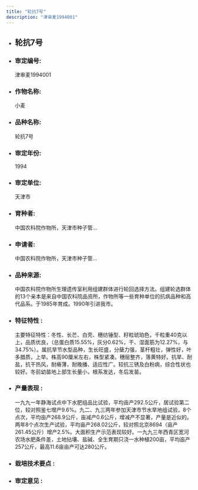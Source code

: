 ```yaml
---
title: "轮抗7号"
description: "津审麦1994001"
---
```

* ## 轮抗7号
* ###  审定编号:  
   津审麦1994001

*  ### 作物名称:  
   小麦

*   ###  品种名称: 
    轮抗7号

*   ### 审定年份: 
    1994

*   ### 审定单位:  
    天津市

*   ### 育种者:  
    中国农科院作物所，天津市种子管...

*   ### 申请者:  
    中国农科院作物所，天津市种子管...

*   ### 品种来源:  
    中国农科院作物所生理遗传室利用组建群体进行轮回选择方法。组建轮选群体的13个亲本是来自中国农科院品资所，作物所等一些育种单位的抗病品种和高代品系。于1985年育成。1990年引进我市。

*   ### 特征特性 : 
    主要特征特性：冬性、长芒、白壳、穗纺锤型、籽粒琥珀色，千粒重40克以上，品质优良，（总蛋白质15.55%，灰分0.62%，干、湿面筋为12.27%，与34.75%）。属抗旱节水型品种，生长旺盛，分蘖力强，茎杆粗壮，弹性好，叶多腊质，上举。株高90厘米左右，株型紧凑。穗层整齐，落黄特好。抗旱、耐盐，抗干热风，耐瘠薄，耐晚播、适应性广。较抗三锈及白粉病，综合性状也较好。冬前幼苗地上部生长量小，根系发达，冬后发苗。

*   ### 产量表现 : 
    一九九一年静海试点中下水肥组品比试验，平均亩产292.5公斤，居试验第二位，较对照鉴七增产9.6%。九二、九三两年参加天津市节水旱地组试验，8个点次，平均亩产268.9公斤，亩减产0.6公斤，增减产不显著，产量是近似的。两年8个点次生产试验，平均亩产268.02公斤，较对照北京8694（亩产261.45公斤）增产2.5%。大面积生产示范表现较好。一九九三年西青区宽河农场水肥条件差，土地拈壤、盐碱、全生育期只浇一水种植200亩，平均亩产257公斤，最高11.6亩亩产可达280公斤。

*   ### 栽培技术要点 : 
    

*   ### 审定意见 : 
    

